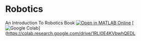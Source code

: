 # Robotics 

An Introduction To Robotics Book
[![Open in MATLAB Online](https://www.mathworks.com/images/responsive/global/open-in-matlab-online.svg)](https://matlab.mathworks.com/open/github/v1?repo=https://github.com/aras-labs/Robotics&project=MY_REPO.prj) [![Google Colab](https://img.shields.io/badge/Open%20in%20Colab-1RLI0E4KVbwhQEDLm5wO2awykG96ra8PE-blue.svg)](https://colab.research.google.com/drive/1RLI0E4KVbwhQEDL

